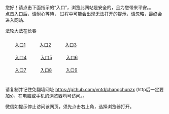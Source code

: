 您好！请点击下面指示的“入口”，浏览此网站是安全的，且为您带来平安。。 <br/>
点击入口后，请耐心等待， 过程中可能会出现无法打开的提示，请忽略，最终会进入网站. </br>

法轮大法在长春<br/>
<div style="padding:10px"><a style="margin:20px" target="_blank" href="https://di3sxbccs7xvf.cloudfront.net/2Qpsp?ujcou" id="ccLink1" rel="nofollow">入口1</a> <a target="_blank" style="margin:20px" href="https://d1ht4s6br1p3nz.cloudfront.net/2Qpsp?fzqla" id="ccLink2" rel="nofollow">入口2</a> <a style="margin:20px" target="_blank" href="https://d1t9vnn9klfk0u.cloudfront.net/2Qpsp?phvviclm" id="ccLink3" rel="nofollow">入口3</a></div>

<div style="padding:10px" ><a style="margin:20px" target="_blank" href="https://di3sxbccs7xvf.cloudfront.net/2Qpsp?ujcou" id="ccLink4" rel="nofollow">入口4</a> <a style="margin:20px" href="https://d1ht4s6br1p3nz.cloudfront.net/2Qpsp?fzqla" target="_blank" id="ccLink5" rel="nofollow">入口5</a> <a style="margin:20px" href="https://d1t9vnn9klfk0u.cloudfront.net/2Qpsp?phvviclm" target="_blank" id="ccLink6" rel="nofollow">入口6</a></div>

<div style="padding:10px"><a style="margin:20px" target="_blank" href="https://di3sxbccs7xvf.cloudfront.net/2Qpsp?ujcou" id="ccLink7" rel="nofollow">入口7</a> <a style="margin:20px" href="https://d1ht4s6br1p3nz.cloudfront.net/2Qpsp?fzqla" target="_blank" id="ccLink8" rel="nofollow">入口8</a> <a style="margin:20px" target="_blank" href="https://d1t9vnn9klfk0u.cloudfront.net/2Qpsp?phvviclm" id="ccLink9" rel="nofollow">入口9</a></div>

<br/>



请复制并记住免翻墙网址 https://github.com/yntd/changchunzx (http后一定要加s)，在电脑或手机的浏览器均可访问。。<br/>

微信如提示停止访问该网页，须先点击右上角，选择浏览器打开。
